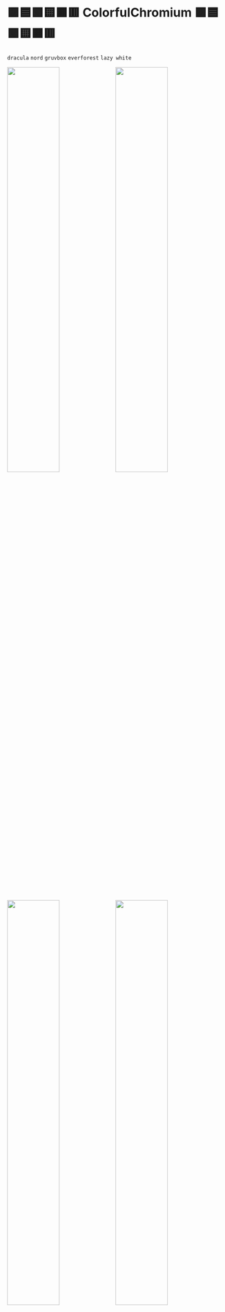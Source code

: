 # 🟪🟦🟩🟨🟧🟥 ColorfulChromium 🟪🟦🟩🟨🟧🟥
`dracula` `nord` `gruvbox` `everforest` `lazy white` 
<p align="centre">
<img src="https://user-images.githubusercontent.com/89298319/209445938-c73c2ae9-71fe-47c3-8ff8-93507a34f40c.png" width="49%">
<img src="https://user-images.githubusercontent.com/89298319/209445906-53f66dae-a06b-4ccf-afb9-200a90bdb83c.png" width="49%">
<p align="centre">
<img src="https://user-images.githubusercontent.com/89298319/209445926-ddf4dc29-9f3d-460e-b4ef-8af642137e0a.png" width="49%">
<img src="https://user-images.githubusercontent.com/89298319/209445901-c38d01ee-9e17-484d-8589-20a03dd2e80b.png" width="49%">
</p>
<p align="centre">
<img src="https://user-images.githubusercontent.com/89298319/209445951-bb77ee80-5fb1-4c1e-b944-5ccdd0ab9897.png" width="49%">
</p>

# 🖼️📷
(The wallpaper format may not be lossless so if you want a different resolution or noise level, right-click the images and `search the web for images`. 
<p align="centre">
<img src="https://user-images.githubusercontent.com/89298319/209445444-acd7aaa3-fab4-4841-bbe1-7e7687055c22.jpg" width="49%">
<img src="https://user-images.githubusercontent.com/89298319/209445860-446f67ee-b899-47ea-94c8-b5c556273390.jpg" width="49%">
<p align="centre">
<img src="https://user-images.githubusercontent.com/89298319/209445431-b6a2a630-bc39-4aac-ae4b-370be5946855.jpg" width="49%">
<img src="https://user-images.githubusercontent.com/89298319/209445436-72fb4551-2d27-4c02-a1d6-59fea9569ca0.jpg" width="49%">
</p>
<p align="centre">
<img src="https://user-images.githubusercontent.com/89298319/209445495-a38ab36b-f116-4845-bb6a-fe4a3b798336.png" width="49%">
</p>

## (WIP🚧 The files have some non-essential attachments from its legacy version used in chrome. Feel free to alter them.)
 ### How to use:
 
1) Download and extract the code ![image](https://user-images.githubusercontent.com/89298319/209341182-1e664e5a-635d-4f50-a633-a3bcdc4d8b80.png)

2) Go to edge://extensions/ and toggle these:![image](https://user-images.githubusercontent.com/89298319/209340724-b641cb23-a399-477f-80e0-3edc4298fef4.png)
3) Go to "Load unpacked" and select the folder with the theme of your choice. ![image](https://user-images.githubusercontent.com/89298319/209340932-0acf28df-cb51-4d32-a7c9-8a4ddb1ba64e.png)

# 🎊
